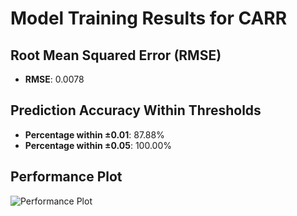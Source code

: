 # Model Training Results for CARR

## Root Mean Squared Error (RMSE)
- **RMSE**: 0.0078

## Prediction Accuracy Within Thresholds
- **Percentage within ±0.01**: 87.88%
- **Percentage within ±0.05**: 100.00%

## Performance Plot
![Performance Plot](../imgs/CARR.png)
